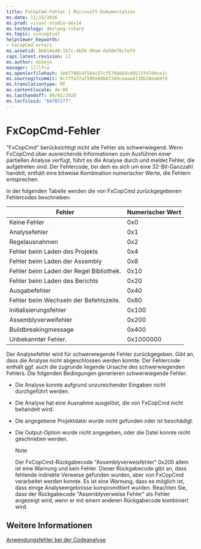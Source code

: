 ```yaml
---
title: FxCopCmd-Fehler | Microsoft-Dokumentation
ms.date: 11/15/2016
ms.prod: visual-studio-dev14
ms.technology: devlang-csharp
ms.topic: conceptual
helpviewer_keywords:
- FxCopCmd errors
ms.assetid: bb614ed0-1b7c-4b56-99ae-da50ef6cfef9
caps.latest.revision: 12
ms.author: mikejo
manager: jillfra
ms.openlocfilehash: 3e0770654f564c57cf576666dcd9575f47d9ce1c
ms.sourcegitcommit: 6cfffa72af599a9d667249caaaa411bb28ea69fd
ms.translationtype: MT
ms.contentlocale: de-DE
ms.lasthandoff: 09/02/2020
ms.locfileid: "64787277"
---
```

# <a name="fxcopcmd-errors"></a>FxCopCmd-Fehler
"FxCopCmd" berücksichtigt nicht alle Fehler als schwerwiegend. Wenn FxCopCmd über ausreichende Informationen zum Ausführen einer partiellen Analyse verfügt, führt es die Analyse durch und meldet Fehler, die aufgetreten sind. Der Fehlercode, bei dem es sich um eine 32-Bit-Ganzzahl handelt, enthält eine bitweise Kombination numerischer Werte, die Fehlern entsprechen.  
  
 In der folgenden Tabelle werden die von FxCopCmd zurückgegebenen Fehlercodes beschrieben:  
  
|Fehler|Numerischer Wert|  
|-----------|-------------------|  
|Keine Fehler|0x0|  
|Analysefehler|0x1|  
|Regelausnahmen|0x2|  
|Fehler beim Laden des Projekts|0x4|  
|Fehler beim Laden der Assembly|0x8|  
|Fehler beim Laden der Regel Bibliothek.|0x10|  
|Fehler beim Laden des Berichts|0x20|  
|Ausgabefehler|0x40|  
|Fehler beim Wechseln der Befehlszeile.|0x80|  
|Initialisierungsfehler|0x100|  
|Assemblyverweifehler|0x200|  
|Buildbreakingmessage|0x400|  
|Unbekannter Fehler.|0x1000000|  
  
 Der Analysefehler wird für schwerwiegende Fehler zurückgegeben. Gibt an, dass die Analyse nicht abgeschlossen werden konnte. Der Fehlercode enthält ggf. auch die zugrunde liegende Ursache des schwerwiegenden Fehlers. Die folgenden Bedingungen generieren schwerwiegende Fehler:  
  
- Die Analyse konnte aufgrund unzureichender Eingaben nicht durchgeführt werden.  
  
- Die Analyse hat eine Ausnahme ausgelöst, die von FxCopCmd nicht behandelt wird.  
  
- Die angegebene Projektdatei wurde nicht gefunden oder ist beschädigt.  
  
- Die Output-Option wurde nicht angegeben, oder die Datei konnte nicht geschrieben werden.  
  
    > [!NOTE]
    > Der FxCopCmd-Rückgabecode "Assemblyverweisfehler" 0x200 allein ist eine Warnung und kein Fehler. Dieser Rückgabecode gibt an, dass fehlende indirekte Verweise gefunden wurden, aber von FxCopCmd verarbeitet werden konnte. Es ist eine Warnung, dass es möglich ist, dass einige Analyseergebnisse kompromittiert wurden. Beachten Sie, dass der Rückgabecode "Assemblyverweise Fehler" als Fehler angezeigt wird, wenn er mit einem anderen Rückgabecode kombiniert wird.  
  
## <a name="see-also"></a>Weitere Informationen  
 [Anwendungsfehler bei der Codeanalyse](../code-quality/code-analysis-application-errors.md)